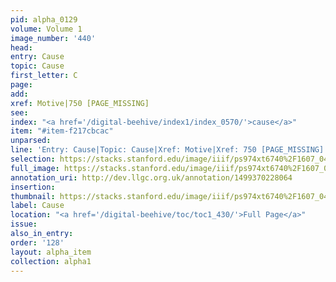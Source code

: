 ```yaml
---
pid: alpha_0129
volume: Volume 1
image_number: '440'
head: 
entry: Cause
topic: Cause
first_letter: C
page: 
add: 
xref: Motive|750 [PAGE_MISSING]
see: 
index: "<a href='/digital-beehive/index1/index_0570/'>cause</a>"
item: "#item-f217cbcac"
unparsed: 
line: 'Entry: Cause|Topic: Cause|Xref: Motive|Xref: 750 [PAGE_MISSING]|Index: cause|#item-f217cbcac'
selection: https://stacks.stanford.edu/image/iiif/ps974xt6740%2F1607_0439/875,2661,2945,810/full/0/default.jpg
full_image: https://stacks.stanford.edu/image/iiif/ps974xt6740%2F1607_0439/full/full/0/default.jpg
annotation_uri: http://dev.llgc.org.uk/annotation/1499370228064
insertion: 
thumbnail: https://stacks.stanford.edu/image/iiif/ps974xt6740%2F1607_0439/875,2661,600,180/250,/0/default.jpg
label: Cause
location: "<a href='/digital-beehive/toc/toc1_430/'>Full Page</a>"
issue: 
also_in_entry: 
order: '128'
layout: alpha_item
collection: alpha1
---
```

